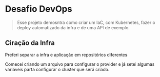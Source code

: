 # Desafio DevOps
> Esse projeto demosntra como criar um IaC, com Kubernetes, fazer o deploy automatizado da infra e de uma API de exemplo.

## Ciração da Infra

Preferi separar a infra e aplicação em repositórios diferentes

Comecei criando um arquivo para configurar o provider e já setei algumas variáveis parta configurar o cluster que será criado.

